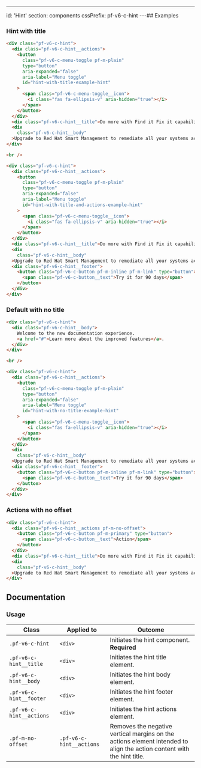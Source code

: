 ---
id: 'Hint'
section: components
cssPrefix: pf-v6-c-hint
---## Examples

### Hint with title

```html
<div class="pf-v6-c-hint">
  <div class="pf-v6-c-hint__actions">
    <button
      class="pf-v6-c-menu-toggle pf-m-plain"
      type="button"
      aria-expanded="false"
      aria-label="Menu toggle"
      id="hint-with-title-example-hint"
    >
      <span class="pf-v6-c-menu-toggle__icon">
        <i class="fas fa-ellipsis-v" aria-hidden="true"></i>
      </span>
    </button>
  </div>
  <div class="pf-v6-c-hint__title">Do more with Find it Fix it capabilities</div>
  <div
    class="pf-v6-c-hint__body"
  >Upgrade to Red Hat Smart Management to remediate all your systems across regions and geographies.</div>
</div>

<br />

<div class="pf-v6-c-hint">
  <div class="pf-v6-c-hint__actions">
    <button
      class="pf-v6-c-menu-toggle pf-m-plain"
      type="button"
      aria-expanded="false"
      aria-label="Menu toggle"
      id="hint-with-title-and-actions-example-hint"
    >
      <span class="pf-v6-c-menu-toggle__icon">
        <i class="fas fa-ellipsis-v" aria-hidden="true"></i>
      </span>
    </button>
  </div>
  <div class="pf-v6-c-hint__title">Do more with Find it Fix it capabilities</div>
  <div
    class="pf-v6-c-hint__body"
  >Upgrade to Red Hat Smart Management to remediate all your systems across regions and geographies.</div>
  <div class="pf-v6-c-hint__footer">
    <button class="pf-v6-c-button pf-m-inline pf-m-link" type="button">
      <span class="pf-v6-c-button__text">Try it for 90 days</span>
    </button>
  </div>
</div>

```

### Default with no title

```html
<div class="pf-v6-c-hint">
  <div class="pf-v6-c-hint__body">
    Welcome to the new documentation experience.
    <a href="#">Learn more about the improved features</a>.
  </div>
</div>

<br />

<div class="pf-v6-c-hint">
  <div class="pf-v6-c-hint__actions">
    <button
      class="pf-v6-c-menu-toggle pf-m-plain"
      type="button"
      aria-expanded="false"
      aria-label="Menu toggle"
      id="hint-with-no-title-example-hint"
    >
      <span class="pf-v6-c-menu-toggle__icon">
        <i class="fas fa-ellipsis-v" aria-hidden="true"></i>
      </span>
    </button>
  </div>
  <div
    class="pf-v6-c-hint__body"
  >Upgrade to Red Hat Smart Management to remediate all your systems across regions and geographies.</div>
  <div class="pf-v6-c-hint__footer">
    <button class="pf-v6-c-button pf-m-inline pf-m-link" type="button">
      <span class="pf-v6-c-button__text">Try it for 90 days</span>
    </button>
  </div>
</div>

```

### Actions with no offset

```html
<div class="pf-v6-c-hint">
  <div class="pf-v6-c-hint__actions pf-m-no-offset">
    <button class="pf-v6-c-button pf-m-primary" type="button">
      <span class="pf-v6-c-button__text">Action</span>
    </button>
  </div>
  <div class="pf-v6-c-hint__title">Do more with Find it Fix it capabilities</div>
  <div
    class="pf-v6-c-hint__body"
  >Upgrade to Red Hat Smart Management to remediate all your systems across regions and geographies.</div>
</div>

```

## Documentation

### Usage

| Class | Applied to | Outcome |
| -- | -- | -- |
| `.pf-v6-c-hint` | `<div>` | Initiates the hint component. **Required** |
| `.pf-v6-c-hint__title` | `<div>` | Initiates the hint title element. |
| `.pf-v6-c-hint__body` | `<div>` | Initiates the hint body element. |
| `.pf-v6-c-hint__footer` | `<div>` | Initiates the hint footer element. |
| `.pf-v6-c-hint__actions` | `<div>` | Initiates the hint actions element. |
| `.pf-m-no-offset` | `.pf-v6-c-hint__actions` | Removes the negative vertical margins on the actions element intended to align the action content with the hint title. |
